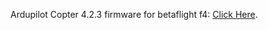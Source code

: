 Ardupilot Copter 4.2.3 firmware for betaflight f4:
<a href="bff4423.zip" target="_blank">Click Here</a>.
